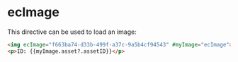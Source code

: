 # ecImage

This directive can be used to load an image:

```html
<img ecImage="f663ba74-d33b-499f-a37c-9a5b4cf94543" #myImage="ecImage">
<p>ID: {{myImage.asset?.assetID}}</p>
```
